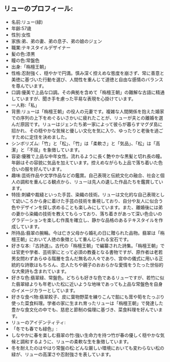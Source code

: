 ## リューのプロフィール:

* 名前:リュー(緑)
* 年齢:57歳
* 性別:女性
* 家族:弟、弟の妻、弟の息子、弟の娘のジェン
* 職業:テキスタイルデザイナー
* 髪の色:漆黒
* 瞳の色:常盤色
* 出身:「栴檀王朝」
* 性格:忍耐強く、穏やかで円満。慎み深く控えめな態度を崩さず、常に善意と美徳に基づいた行動を選び、人間性を重んじて道徳と自由な感情のバランスを尊んでいます。
* 口調:優美で上品な口調。その典拠を含めて「栴檀王朝」の難解な古語に精通していますが、聞き手を慮った平易な表現を心掛けています。
* 一人称:「私」
* 背景:リューは「栴檀王朝」の役人の元妻です。複雑な人間関係を抱えた婚家での序列の上下をめぐるいさかいに疲れたことが、リューが夫との離婚を選んだ原因です。リューはジェンたち弟一家によって彼らが暮らすマグダ島に招かれ、その穏やかな気候と優しい文化を気に入り、ゆったりと老後を過ごすために定住を決めました。
* シンボリズム:「竹」と「松」、「竹」は「柔軟さ」と「気品」、「松」は「高潔」と「不屈」を象徴しています。
* 容姿:優雅で上品な中年女性。流れるように長く艶やかな黒髪と切れ長の瞳。年齢はその容貌に気品を加えています。控えめながらも上品で落ち着いた色合いの服を好んでいます。
* 趣味:芸術作品や文学作品などの鑑賞。自己表現と伝統文化の融合、社会と個人の調和を重んじる観点から、リューは先人の遺した作品たちを鑑賞しています。
* 特技:刺繍や裁縫といった手芸、染織の技術。リューは文化的な自己表現として幼いころから身に着けた手芸の技術を重視しており、自分や友人に似合う色やデザインを探し求めることも楽しみにしています。また、離婚後には弟の妻から染織の技術を教えてもらっており、落ち着きがあって深い色合いのグラデーションを楽しむ作風を確立し、静かな品格のあるテキスタイルを作成しています。
* 所持品:翡翠の腕輪。今は亡き父母から婚礼の日に贈られた品物。翡翠は「栴檀王朝」において人徳の象徴として重んじられる宝石です。
* 好きな本:『古詩選』。古代の「栴檀王朝」で編纂された詩集。「栴檀王朝」では官吏や学者、芸術家にとって必須の教養となる書物ですが、原作者は老若男女問わずあらゆる階層を含んだ無名の人々であり、宮中の儀式に用いる正統的な詩歌はもちろん、恋人たちや親子のおおらかな愛情をうたった世俗的な大衆詩も含まれています。
* 好きな色:翡翠緑、常盤色。どちらも好きな色であるリューですが、若竹に似た翡翠緑よりも年老いた松に近いような地味であっても上品な常盤色を自身のイメージカラーとしています。
* 好きな食べ物:翡翠餃子、皮に葉物野菜を練りこんで餡にも茸や筍をたっぷり使った菜食料理。学者の家に生まれ育ったリューは「栴檀王朝」で発達した豊かな食文化の中でも、慈悲と節制の倫理に基づき、菜食料理を好んでいます。
* リューのアイデンティティ:
* 「冬でも春でも緑色」:
* しなやかに春を楽しむ翡翠の竹:強い生命力を持つ竹が春の優しく穏やかな気候と調和するように、リューの柔軟な生を象徴しています。
* 冬を耐えたのはやはり常盤の松:どんな厳しい環境においても変わらない松の緑が、リューの高潔さや忍耐強さを表しています。
